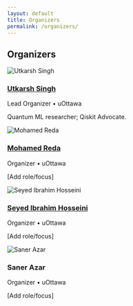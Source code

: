 ```yaml
---
layout: default
title: Organizers
permalink: /organizers/
---
```


<main class="container">
  <section id="organizers" class="card">
    <h2>Organizers</h2>
    <div class="people grid three">
      <article class="person">
        <img src="{{ '/assets/IMG_1347.png' | relative_url }}" alt="Utkarsh Singh" loading="lazy">
        <h3><a href="https://www.linkedin.com/in/utkarsh-singhh/" target="_blank" rel="noopener">Utkarsh Singh</a></h3>
        <p class="affil">Lead Organizer • uOttawa</p>
        <p class="bio">Quantum ML researcher; Qiskit Advocate.</p>
      </article>
      <article class="person">
        <img src="{{ '/assets/mrj_headshot.png' | relative_url }}" alt="Mohamed Reda" loading="lazy">
        <h3><a href="https://www.linkedin.com/in/reda-jahouri/" target="_blank" rel="noopener">Mohamed Reda</a></h3>
        <p class="affil">Organizer • uOttawa</p>
        <p class="bio">[Add role/focus]</p>
      </article>
      <article class="person">
        <img src="{{ '/assets/sayed.jpg' | relative_url }}" alt="Seyed Ibrahim Hosseini" loading="lazy">
        <h3><a href="https://www.linkedin.com/in/seyed-ibrahim-hosseini/" target="_blank" rel="noopener">Seyed Ibrahim Hosseini</a></h3>
        <p class="affil">Organizer • uOttawa</p>
        <p class="bio">[Add role/focus]</p>
      </article>
      <article class="person">
        <img src="{{ '/assets/person-placeholder.svg' | relative_url }}" alt="Saner Azar" loading="lazy">
        <h3>Saner Azar</h3>
        <p class="affil">Organizer • uOttawa</p>
        <p class="bio">[Add role/focus]</p>
      </article>
    </div>
  </section>
</main>
